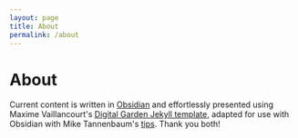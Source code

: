 ```yaml
---
layout: page
title: About
permalink: /about
---
```

# About 

Current content is written in [Obsidian](https://obsidian.md/) and effortlessly presented using Maxime Vaillancourt's [Digital Garden Jekyll template](https://maximevaillancourt.com/blog/setting-up-your-own-digital-garden-with-jekyll), adapted for use with Obsidian with Mike Tannenbaum's [tips](https://refinedmind.co/obsidian-jekyll-workflow). Thank you both!